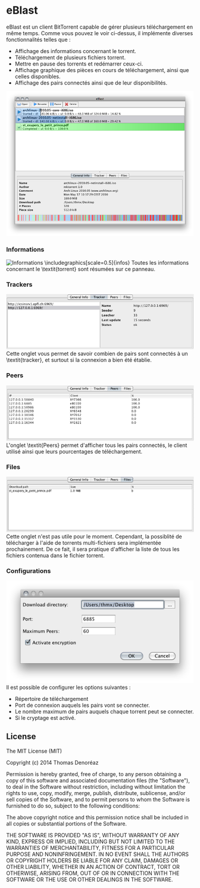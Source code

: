 eBlast
======

eBlast est un client BitTorrent capable de gérer plusieurs téléchargement en même temps. Comme vous pouvez le voir ci-dessus, il implémente diverses fonctionnalités telles que :
 * Affichage des informations concernant le torrent.
 * Téléchargement de plusieurs fichiers torrent.
 * Mettre en pause des torrents et redémarrer ceux-ci.
 * Affichage graphique des pièces en cours de téléchargement, ainsi que celles disponibles.
 * Affichage des pairs connectés ainsi que de leur disponibilités.

![eBlast](https://github.com/ThmX/epfl-ba2-ITP-eBlast/raw/master/eBlast.png "eBlast")


### Informations
![Informations](https://github.com/ThmX/epfl-ba2-ITP-eBlast/raw/master/info.png "Informations")
	\includegraphics[scale=0.5]{infos}
Toutes les informations concernant le \textit{torrent} sont résumées sur ce panneau.

### Trackers
![Trackers](https://github.com/ThmX/epfl-ba2-ITP-eBlast/raw/master/tracker.png "Trackers")
Cette onglet vous permet de savoir combien de pairs sont connectés à un \textit{tracker}, et surtout si la connexion a bien été établie.

### Peers
![Peers](https://github.com/ThmX/epfl-ba2-ITP-eBlast/raw/master/peers.png "Peers")
L'onglet \textit{Peers} permet d'afficher tous les pairs connectés, le client utilisé ainsi que leurs pourcentages de téléchargement.

### Files
![Files](https://github.com/ThmX/epfl-ba2-ITP-eBlast/raw/master/files.png "Files")
Cette onglet n'est pas utile pour le moment. Cependant, la possiblité de télécharger à l'aide de torrents multi-fichiers sera implémentée prochainement. De ce fait, il sera pratique d'afficher la liste de tous les fichiers contenua dans le fichier torrent.

### Configurations
![Configurations](https://github.com/ThmX/epfl-ba2-ITP-eBlast/raw/master/config.png "Configurations")
Il est possible de configurer les options suivantes :
 * Répertoire de téléchargement
 * Port de connexion auquels les pairs vont se connecter.
 * Le nombre maximum de pairs auquels chaque torrent peut se connecter.
 * Si le cryptage est activé.


## License

The MIT License (MIT)

Copyright (c) 2014 Thomas Denoréaz

Permission is hereby granted, free of charge, to any person obtaining a copy of
this software and associated documentation files (the "Software"), to deal in
the Software without restriction, including without limitation the rights to
use, copy, modify, merge, publish, distribute, sublicense, and/or sell copies of
the Software, and to permit persons to whom the Software is furnished to do so,
subject to the following conditions:

The above copyright notice and this permission notice shall be included in all
copies or substantial portions of the Software.

THE SOFTWARE IS PROVIDED "AS IS", WITHOUT WARRANTY OF ANY KIND, EXPRESS OR
IMPLIED, INCLUDING BUT NOT LIMITED TO THE WARRANTIES OF MERCHANTABILITY, FITNESS
FOR A PARTICULAR PURPOSE AND NONINFRINGEMENT. IN NO EVENT SHALL THE AUTHORS OR
COPYRIGHT HOLDERS BE LIABLE FOR ANY CLAIM, DAMAGES OR OTHER LIABILITY, WHETHER
IN AN ACTION OF CONTRACT, TORT OR OTHERWISE, ARISING FROM, OUT OF OR IN
CONNECTION WITH THE SOFTWARE OR THE USE OR OTHER DEALINGS IN THE SOFTWARE.